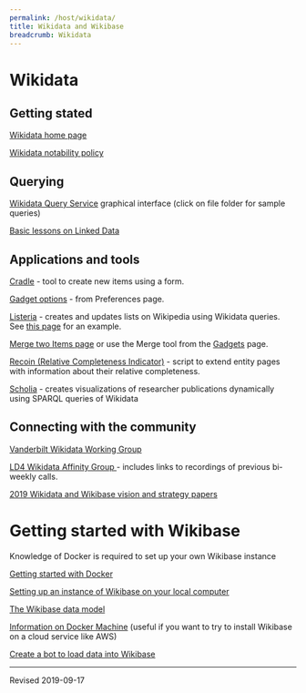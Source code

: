 ```yaml
---
permalink: /host/wikidata/
title: Wikidata and Wikibase
breadcrumb: Wikidata
---
```

# Wikidata

## Getting stated

[Wikidata home page](https://www.wikidata.org/)

[Wikidata notability policy](https://www.wikidata.org/wiki/Wikidata:Notability)

## Querying

[Wikidata Query Service](https://query.wikidata.org/) graphical interface (click on file folder for sample queries)

[Basic lessons on Linked Data](../../lod/)

## Applications and tools

[Cradle](https://tools.wmflabs.org/wikidata-todo/cradle/#/) - tool to create new items using a form.

[Gadget options](https://www.wikidata.org/wiki/Special:Preferences#mw-prefsection-gadgets) - from Preferences page.

[Listeria](https://tools.wmflabs.org/listeria/index.php) - creates and updates lists on Wikipedia using Wikidata queries.  See [this page](https://en.wikipedia.org/wiki/Wikipedia:WikiProject_1000_Women_in_Religion/List_of_English_Wikipedia_Articles) for an example.

[Merge two Items page](https://www.wikidata.org/wiki/Special:MergeItems) or use the Merge tool from the [Gadgets](https://www.wikidata.org/wiki/Special:Preferences#mw-prefsection-gadgets) page.

[Recoin (Relative Completeness Indicator)](https://www.wikidata.org/wiki/Wikidata:Recoin) - script to extend entity pages with information about their relative completeness.

[Scholia](https://tools.wmflabs.org/scholia/) - creates visualizations of researcher publications dynamically using SPARQL queries of Wikidata

## Connecting with the community

[Vanderbilt Wikidata Working Group](wg/)

[LD4 Wikidata Affinity Group ](https://wiki.duraspace.org/display/LD4P2/LD4-Wikidata+Affinity+Group) - includes links to recordings of previous bi-weekly calls.

[2019 Wikidata and Wikibase vision and strategy papers](https://meta.wikimedia.org/wiki/Wikidata/Strategy/2019)

# Getting started with Wikibase

Knowledge of Docker is required to set up your own Wikibase instance

[Getting started with Docker](../#docker)

[Setting up an instance of Wikibase on your local computer](../../lod/install/#using-docker-compose-to-create-an-instance-of-wikibase-on-your-local-computer)

[The Wikibase data model](../../lod/wikibase/)

[Information on Docker Machine](../dockermachine/) (useful if you want to try to install Wikibase on a cloud service like AWS)

[Create a bot to load data into Wikibase](bot/)

----
Revised 2019-09-17
